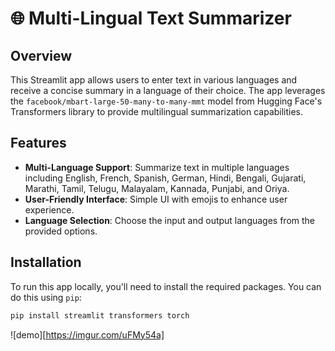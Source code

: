 # 🌐 Multi-Lingual Text Summarizer

## Overview
This Streamlit app allows users to enter text in various languages and receive a concise summary in a language of their choice. The app leverages the `facebook/mbart-large-50-many-to-many-mmt` model from Hugging Face's Transformers library to provide multilingual summarization capabilities.

## Features
- **Multi-Language Support**: Summarize text in multiple languages including English, French, Spanish, German, Hindi, Bengali, Gujarati, Marathi, Tamil, Telugu, Malayalam, Kannada, Punjabi, and Oriya.
- **User-Friendly Interface**: Simple UI with emojis to enhance user experience.
- **Language Selection**: Choose the input and output languages from the provided options.

## Installation

To run this app locally, you'll need to install the required packages. You can do this using `pip`:

```bash
pip install streamlit transformers torch
```
![demo][https://imgur.com/uFMy54a]
